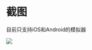 # 截图

目前只支持iOS和Android的模拟器

![](https://hly-tech.gitbook.io/\~gitbook/image?url=https%3A%2F%2F764100584-files.gitbook.io%2F%7E%2Ffiles%2Fv0%2Fb%2Fgitbook-x-prod.appspot.com%2Fo%2Fspaces%252FrMTD6xCseNAU1Q3lwbXT%252Fuploads%252FhbId9GNbpXZePSxJ3G7o%252Fimage.png%3Falt%3Dmedia%26token%3D92293b16-1d65-47e7-af41-ecda6c463262\&width=768\&dpr=4\&quality=100\&sign=ec3d94a6\&sv=1)
